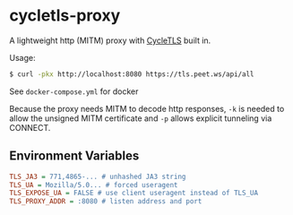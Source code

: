 # cycletls-proxy

A lightweight http (MITM) proxy with [CycleTLS](https://github.com/Danny-Dasilva/CycleTLS) built in.

Usage:
```sh
$ curl -pkx http://localhost:8080 https://tls.peet.ws/api/all
```

See `docker-compose.yml` for docker

Because the proxy needs MITM to decode http responses, `-k` is needed to allow the unsigned MITM certificate and `-p` allows explicit tunneling via CONNECT.

## Environment Variables
```ini
TLS_JA3 = 771,4865-... # unhashed JA3 string
TLS_UA = Mozilla/5.0... # forced useragent
TLS_EXPOSE_UA = FALSE # use client useragent instead of TLS_UA
TLS_PROXY_ADDR = :8080 # listen address and port
```